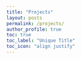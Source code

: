 ```yaml
---
title: "Projects"
layout: posts
permalink: /projects/
author_profile: true
toc: true
toc_label: "Unique Title"
toc_icon: "align justify"
---
```

